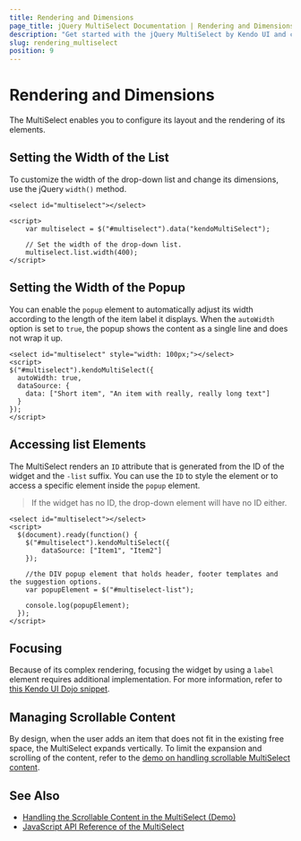 ```yaml
---
title: Rendering and Dimensions
page_title: jQuery MultiSelect Documentation | Rendering and Dimensions | Kendo UI
description: "Get started with the jQuery MultiSelect by Kendo UI and configure its layout and the rendering of its elements."
slug: rendering_multiselect
position: 9
---
```


# Rendering and Dimensions

The MultiSelect enables you to configure its layout and the rendering of its elements.

## Setting the Width of the List

To customize the width of the drop-down list and change its dimensions, use the jQuery `width()` method.

    <select id="multiselect"></select>

    <script>
        var multiselect = $("#multiselect").data("kendoMultiSelect");

        // Set the width of the drop-down list.
        multiselect.list.width(400);
    </script>

## Setting the Width of the Popup

You can enable the `popup` element to automatically adjust its width according to the length of the item label it displays. When the `autoWidth` option is set to `true`, the popup shows the content as a single line and does not wrap it up.

    <select id="multiselect" style="width: 100px;"></select>
    <script>
    $("#multiselect").kendoMultiSelect({
      autoWidth: true,
      dataSource: {
        data: ["Short item", "An item with really, really long text"]
      }
    });
    </script>

## Accessing list Elements

The MultiSelect renders an `ID` attribute that is generated from the ID of the widget and the `-list` suffix. You can use the `ID` to style the element or to access a specific element inside the `popup` element.

> If the widget has no ID, the drop-down element will have no ID either.

    <select id="multiselect"></select>
    <script>
      $(document).ready(function() {
        $("#multiselect").kendoMultiSelect({
            dataSource: ["Item1", "Item2"]
        });

        //the DIV popup element that holds header, footer templates and the suggestion options.
        var popupElement = $("#multiselect-list");

        console.log(popupElement);
      });
    </script>

## Focusing

Because of its complex rendering, focusing the widget by using a `label` element requires additional implementation. For more information, refer to [this Kendo UI Dojo snippet](https://dojo.telerik.com/uSeho).

## Managing Scrollable Content

By design, when the user adds an item that does not fit in the existing free space, the MultiSelect expands vertically. To limit the expansion and scrolling of the content, refer to the [demo on handling scrollable MultiSelect content](https://dojo.telerik.com/axeMa).

## See Also

* [Handling the Scrollable Content in the MultiSelect (Demo)](https://dojo.telerik.com/axeMa)
* [JavaScript API Reference of the MultiSelect](/api/javascript/ui/multiselect)
